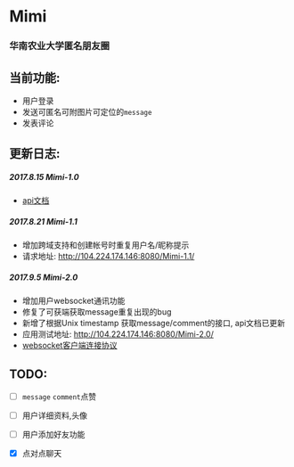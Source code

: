 # Mimi 
### 华南农业大学匿名朋友圈

## 当前功能:
- 用户登录
- 发送可匿名可附图片可定位的`message`
- 发表评论

## 更新日志:
##### 2017.8.15  Mimi-1.0 <br/>
 - [api文档](./doc/api-list.md)

##### 2017.8.21 Mimi-1.1 <br/> 
 - 增加跨域支持和创建帐号时重复用户名/昵称提示 <br/>
 - 请求地址: http://104.224.174.146:8080/Mimi-1.1/
 
##### 2017.9.5 Mimi-2.0 
 - 增加用户websocket通讯功能
 - 修复了可获端获取message重复出现的bug
 - 新增了根据Unix timestamp 获取message/comment的接口, api文档已更新
 - 应用测试地址: http://104.224.174.146:8080/Mimi-2.0/
 - [websocket客户端连接协议](./doc/websocket-wechat-protocol.md)
 
## TODO:
- [ ] `message` `comment`点赞
- [ ] 用户详细资料,头像
- [ ] 用户添加好友功能

- [x] 点对点聊天
